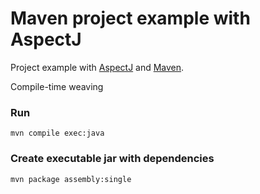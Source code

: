 Maven project example with AspectJ
=====================

Project example with [AspectJ](https://eclipse.org/aspectj/) and [Maven](http://maven.apache.org).

Compile-time weaving

### Run ###
```
mvn compile exec:java
```

### Create executable jar with dependencies ###
```
mvn package assembly:single
```
